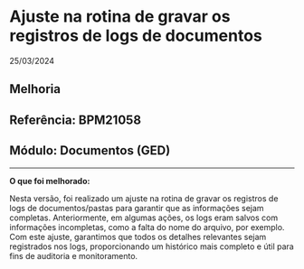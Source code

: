 # Ajuste na rotina de gravar os registros de logs de documentos
25/03/2024
## Melhoria
## Referência: BPM21058
## Módulo: Documentos (GED)
***

**O que foi melhorado:**

Nesta versão, foi realizado um ajuste na rotina de gravar os registros de logs de documentos/pastas para garantir que as informações sejam completas. Anteriormente, em algumas ações, os logs eram salvos com informações incompletas, como a falta do nome do arquivo, por exemplo. Com este ajuste, garantimos que todos os detalhes relevantes sejam registrados nos logs, proporcionando um histórico mais completo e útil para fins de auditoria e monitoramento.
